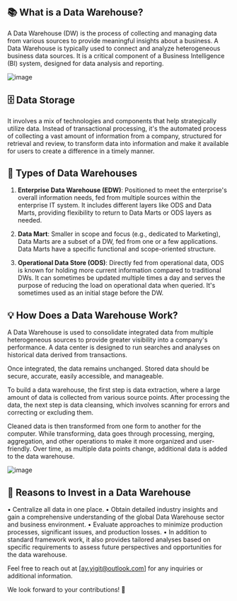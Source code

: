 ## 📚 What is a Data Warehouse?

A Data Warehouse (DW) is the process of collecting and managing data from various sources to provide meaningful insights about a business. A Data Warehouse is typically used to connect and analyze heterogeneous business data sources. It is a critical component of a Business Intelligence (BI) system, designed for data analysis and reporting.

![image](https://github.com/aysegulyigitbi/DWH/assets/127193220/e12316b6-b4a4-4b33-8a09-93cf6961fa4a)


## 🗄️ Data Storage

It involves a mix of technologies and components that help strategically utilize data. Instead of transactional processing, it's the automated process of collecting a vast amount of information from a company, structured for retrieval and review, to transform data into information and make it available for users to create a difference in a timely manner.

## 🏢 Types of Data Warehouses

1. **Enterprise Data Warehouse (EDW)**: Positioned to meet the enterprise's overall information needs, fed from multiple sources within the enterprise IT system. It includes different layers like ODS and Data Marts, providing flexibility to return to Data Marts or ODS layers as needed.

2. **Data Mart**: Smaller in scope and focus (e.g., dedicated to Marketing), Data Marts are a subset of a DW, fed from one or a few applications. Data Marts have a specific functional and scope-oriented structure.

3. **Operational Data Store (ODS)**: Directly fed from operational data, ODS is known for holding more current information compared to traditional DWs. It can sometimes be updated multiple times a day and serves the purpose of reducing the load on operational data when queried. It's sometimes used as an initial stage before the DW.

## 💡 How Does a Data Warehouse Work?

A Data Warehouse is used to consolidate integrated data from multiple heterogeneous sources to provide greater visibility into a company's performance. A data center is designed to run searches and analyses on historical data derived from transactions.

Once integrated, the data remains unchanged. Stored data should be secure, accurate, easily accessible, and manageable.

To build a data warehouse, the first step is data extraction, where a large amount of data is collected from various source points. After processing the data, the next step is data cleansing, which involves scanning for errors and correcting or excluding them.

Cleaned data is then transformed from one form to another for the computer. While transforming, data goes through processing, merging, aggregation, and other operations to make it more organized and user-friendly. Over time, as multiple data points change, additional data is added to the data warehouse.

![image](https://github.com/aysegulyigitbi/DWH/assets/127193220/92b64de2-88d7-40ac-a118-9c588585100b)


## 🌟 Reasons to Invest in a Data Warehouse

• Centralize all data in one place.
• Obtain detailed industry insights and gain a comprehensive understanding of the global Data Warehouse sector and business environment.
• Evaluate approaches to minimize production processes, significant issues, and production losses.
• In addition to standard framework work, it also provides tailored analyses based on specific requirements to assess future perspectives and opportunities for the data warehouse.

Feel free to reach out at [ay.yigit@outlook.com] for any inquiries or additional information.

We look forward to your contributions! 🚀
